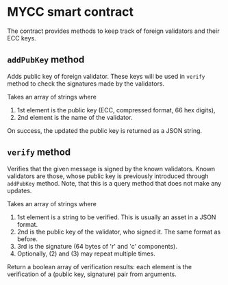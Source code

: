 MYCC smart contract
===================

The contract provides methods to keep track of foreign validators and their ECC keys.

`addPubKey` method
------------------

Adds public key of foreign validator. These keys will be used in `verify`
method to check the signatures made by the validators.

Takes an array of strings where
1. 1st element is the public key (ECC, compressed format, 66 hex digits),
2. 2nd element is the name of the validator.

On success, the updated the public key is returned as a JSON string.


`verify` method
---------------

Verifies that the given message is signed by the known validators. Known
validators are those, whose public key is previously introduced through
`addPubKey` method. Note, that this is a query method that does not make any
updates.

Takes an array of strings where
1. 1st element is a string to be verified. This is usually an asset in a JSON
   format.
2. 2nd is the public key of the validator, who signed it. The same format as
   before.
3. 3rd is the signature (64 bytes of 'r' and 'c' components).
4. Optionally, (2) and (3) may repeat multiple times.

Return a boolean array of verification results: each element is the
verification of a (public key, signature) pair from arguments.

